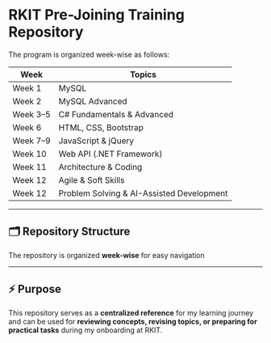 # RKIT Pre-Joining Training Repository
The program is organized week-wise as follows:

| Week       | Topics                                      |
|------------|--------------------------------------------|
| Week 1     | MySQL                                      |
| Week 2     | MySQL Advanced                             |
| Week 3–5   | C# Fundamentals & Advanced                 |
| Week 6     | HTML, CSS, Bootstrap                        |
| Week 7–9   | JavaScript & jQuery                          |
| Week 10    | Web API (.NET Framework)                     |
| Week 11    | Architecture & Coding                        |
| Week 12    | Agile & Soft Skills                           |
| Week 12    | Problem Solving & AI-Assisted Development    |

---

## 🗂 Repository Structure

The repository is organized **week-wise** for easy navigation

---

## ⚡ Purpose

This repository serves as a **centralized reference** for my learning journey and can be used for **reviewing concepts, revising topics, or preparing for practical tasks** during my onboarding at RKIT.
